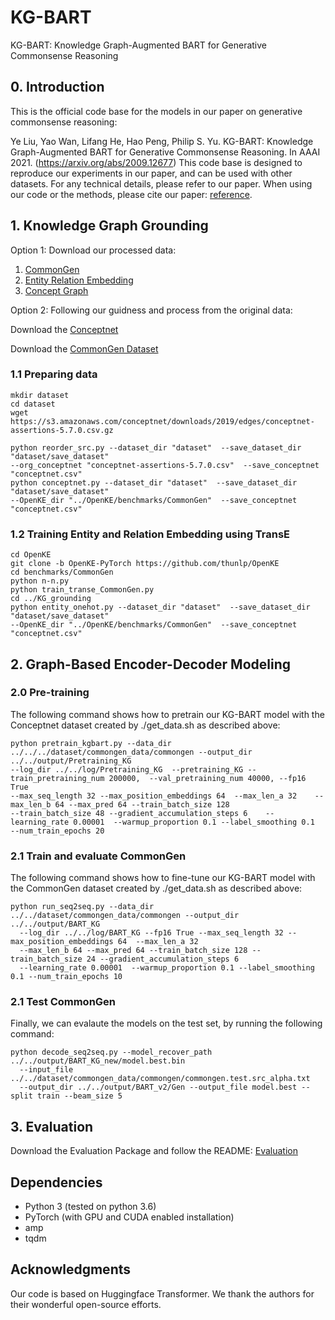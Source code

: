 # KG-BART
KG-BART: Knowledge Graph-Augmented BART for Generative Commonsense Reasoning

## 0. Introduction
This is the official code base for the models in our paper on generative commonsense reasoning:

Ye Liu, Yao Wan, Lifang He, Hao Peng, Philip S. Yu. KG-BART: Knowledge Graph-Augmented BART for Generative Commonsense Reasoning. In AAAI 2021. (https://arxiv.org/abs/2009.12677) This code base is designed to reproduce our experiments in our paper, and can be used with other datasets. For any technical details, please refer to our paper.
When using our code or the methods, please cite our paper: [reference](https://arxiv.org/abs/2009.12677).

## 1. Knowledge Graph Grounding
Option 1:
Download our processed data:
1. [CommonGen](https://drive.google.com/drive/folders/1sOuSY4ZeXsf1vYbPumiQxg2Pr1CECJNk?usp=sharing)
2. [Entity Relation Embedding](https://drive.google.com/drive/folders/13h0PM_WvdsEh2FGc5l0iaxf7bWl_YVUe?usp=sharing)
3. [Concept Graph](https://drive.google.com/drive/folders/1i0UYYbUYNN4fmVKD5WgpImtcsRGWATnE?usp=sharing)

Option 2: 
Following our guidness and process from the original data:

Download the [Conceptnet](https://github.com/commonsense/conceptnet5/wiki/Downloads)

Download the [CommonGen Dataset](https://inklab.usc.edu/CommonGen/)

### 1.1 Preparing data 
```
mkdir dataset
cd dataset
wget https://s3.amazonaws.com/conceptnet/downloads/2019/edges/conceptnet-assertions-5.7.0.csv.gz

python reorder_src.py --dataset_dir "dataset"  --save_dataset_dir "dataset/save_dataset" 
--org_conceptnet "conceptnet-assertions-5.7.0.csv"  --save_conceptnet "conceptnet.csv"
python conceptnet.py --dataset_dir "dataset"  --save_dataset_dir "dataset/save_dataset"   
--OpenKE_dir "../OpenKE/benchmarks/CommonGen"  --save_conceptnet "conceptnet.csv"

```
### 1.2 Training Entity and Relation Embedding using TransE
```
cd OpenKE
git clone -b OpenKE-PyTorch https://github.com/thunlp/OpenKE
cd benchmarks/CommonGen
python n-n.py
python train_transe_CommonGen.py
cd ../KG_grounding
python entity_onehot.py --dataset_dir "dataset"  --save_dataset_dir "dataset/save_dataset"  
--OpenKE_dir "../OpenKE/benchmarks/CommonGen"  --save_conceptnet "conceptnet.csv"
```
## 2. Graph-Based Encoder-Decoder Modeling

### 2.0 Pre-training 
The following command shows how to pretrain our KG-BART model with the Conceptnet dataset created by ./get_data.sh as described above:
```
python pretrain_kgbart.py --data_dir  ../../../dataset/commongen_data/commongen --output_dir ../../output/Pretraining_KG   
--log_dir ../../log/Pretraining_KG  --pretraining_KG --train_pretraining_num 200000,  --val_pretraining_num 40000, --fp16 True 
--max_seq_length 32 --max_position_embeddings 64  --max_len_a 32    --max_len_b 64 --max_pred 64 --train_batch_size 128
--train_batch_size 48 --gradient_accumulation_steps 6    --learning_rate 0.00001  --warmup_proportion 0.1 --label_smoothing 0.1 
--num_train_epochs 20
```

### 2.1 Train and evaluate CommonGen
The following command shows how to fine-tune our KG-BART model with the CommonGen dataset created by ./get_data.sh as described above:
```
python run_seq2seq.py --data_dir  ../../dataset/commongen_data/commongen --output_dir ../../output/BART_KG  
  --log_dir ../../log/BART_KG --fp16 True --max_seq_length 32 --max_position_embeddings 64  --max_len_a 32 
  --max_len_b 64 --max_pred 64 --train_batch_size 128 --train_batch_size 24 --gradient_accumulation_steps 6 
  --learning_rate 0.00001  --warmup_proportion 0.1 --label_smoothing 0.1 --num_train_epochs 10
```
### 2.1 Test CommonGen
Finally, we can evalaute the models on the test set, by running the following command:
```
python decode_seq2seq.py --model_recover_path ../../output/BART_KG_new/model.best.bin 
  --input_file ../../dataset/commongen_data/commongen/commongen.test.src_alpha.txt 
  --output_dir ../../output/BART_v2/Gen --output_file model.best --split train --beam_size 5
```
## 3. Evaluation
Download the Evaluation Package and follow the README:
[Evaluation](https://github.com/INK-USC/CommonGen/tree/master/evaluation)

## Dependencies
* Python 3 (tested on python 3.6)
* PyTorch (with GPU and CUDA enabled installation)
* amp 
* tqdm
## Acknowledgments
Our code is based on Huggingface Transformer. We thank the authors for their wonderful open-source efforts.


